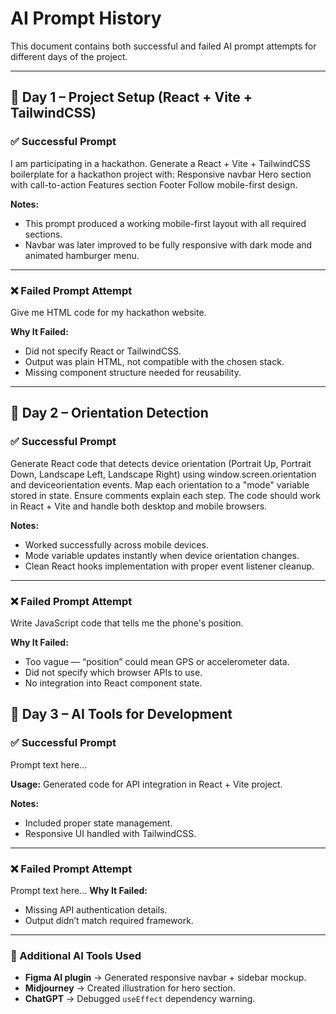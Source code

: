# AI Prompt History

This document contains both successful and failed AI prompt attempts for different days of the project.

---

## 📅 Day 1 – Project Setup (React + Vite + TailwindCSS)

### ✅ Successful Prompt
I am participating in a hackathon. Generate a React + Vite + TailwindCSS boilerplate for a hackathon project with:
Responsive navbar
Hero section with call-to-action
Features section
Footer
Follow mobile-first design.

**Notes:**
- This prompt produced a working mobile-first layout with all required sections.
- Navbar was later improved to be fully responsive with dark mode and animated hamburger menu.

---

### ❌ Failed Prompt Attempt
Give me HTML code for my hackathon website.

**Why It Failed:**
- Did not specify React or TailwindCSS.
- Output was plain HTML, not compatible with the chosen stack.
- Missing component structure needed for reusability.

---

## 📅 Day 2 – Orientation Detection

### ✅ Successful Prompt
Generate React code that detects device orientation (Portrait Up, Portrait Down, Landscape Left, Landscape Right)
using window.screen.orientation and deviceorientation events.
Map each orientation to a "mode" variable stored in state.
Ensure comments explain each step.
The code should work in React + Vite and handle both desktop and mobile browsers.

**Notes:**
- Worked successfully across mobile devices.
- Mode variable updates instantly when device orientation changes.
- Clean React hooks implementation with proper event listener cleanup.

---

### ❌ Failed Prompt Attempt
Write JavaScript code that tells me the phone's position.

**Why It Failed:**
- Too vague — “position” could mean GPS or accelerometer data.
- Did not specify which browser APIs to use.
- No integration into React component state.

## 📅 Day 3 – AI Tools for Development

### ✅ Successful Prompt
Prompt text here...

**Usage:** Generated code for API integration in React + Vite project.

**Notes:**
- Included proper state management.
- Responsive UI handled with TailwindCSS.

---

### ❌ Failed Prompt Attempt
Prompt text here...
**Why It Failed:**
- Missing API authentication details.
- Output didn’t match required framework.

---

### 📌 Additional AI Tools Used
- **Figma AI plugin** → Generated responsive navbar + sidebar mockup.
- **Midjourney** → Created illustration for hero section.
- **ChatGPT** → Debugged `useEffect` dependency warning.